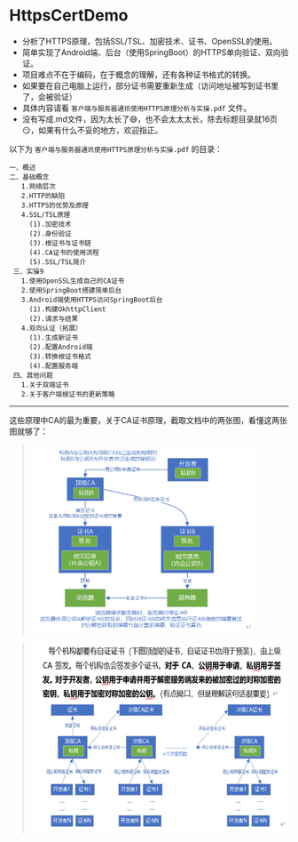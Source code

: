 # HttpsCertDemo
* 分析了HTTPS原理，包括SSL/TSL、加密技术、证书、OpenSSL的使用。
* 简单实现了Android端、后台（使用SpringBoot）的HTTPS单向验证、双向验证。
* 项目难点不在于编码，在于概念的理解，还有各种证书格式的转换。
* 如果要在自己电脑上运行，部分证书需要重新生成（访问地址被写到证书里了，会被验证）
* 具体内容请看 `客户端与服务器通讯使用HTTPS原理分析与实操.pdf` 文件。
* 没有写成.md文件，因为太长了:sweat_smile:，也不会太太太长，除去标题目录就16页:smirk:，如果有什么不妥的地方，欢迎指正。


以下为 `客户端与服务器通讯使用HTTPS原理分析与实操.pdf` 的目录：

    一、概述
    二、基础概念
       1.网络层次
       2.HTTP的缺陷
       3.HTTPS的优势及原理
       4.SSL/TSL原理
         (1).加密技术
         (2).身份验证
         (3).根证书与证书链
         (4).CA证书的使用流程
         (5).SSL/TSL简介
     三、实操9
       1.使用OpenSSL生成自己的CA证书
       2.使用SpringBoot搭建简单后台
       3.Android端使用HTTPS访问SpringBoot后台
         (1).构建OkhttpClient
         (2).请求与结果
       4.双向认证（拓展）
         (1).生成新证书
         (2).配置Android端
         (3).转换根证书格式
         (4).配置服务端
     四、其他问题
       1.关于双端证书
       2.关于客户端根证书的更新策略

---

这些原理中CA的最为重要，关于CA证书原理，截取文档中的两张图，看懂这两张图就够了：

> <img src="/docs/pic/ca0.png" height="340"></img>
    
> <img src="/docs/pic/ca1.png" height="340"></img>
